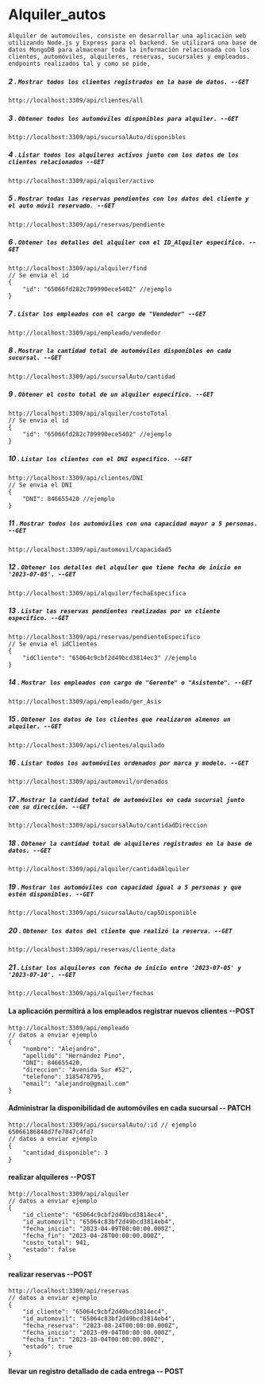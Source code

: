 # Alquiler_autos

`Alquiler de automoviles, consiste en desarrollar una aplicación
web utilizando Node.js y Express para el backend. Se utilizará
una base de datos MongoDB para almacenar toda la información
relacionada con los clientes, automóviles, alquileres, reservas,
sucursales y empleados. endpoints realizados tal y como se pide,`

##### 2 . `Mostrar todos los clientes registrados en la base de datos. --GET`

```nodejs
http://localhost:3309/api/clientes/all
```

##### 3 . `Obtener todos los automóviles disponibles para alquiler. --GET`

```nodejs
http://localhost:3309/api/sucursalAuto/disponibles
```

##### 4 . `Listar todos los alquileres activos junto con los datos de los clientes relacionados --GET`

```nodejs
http://localhost:3309/api/alquiler/activo
```

##### 5 . `Mostrar todas las reservas pendientes con los datos del cliente y el auto móvil reservado. --GET`

```nodejs
http://localhost:3309/api/reservas/pendiente
```

##### 6 . `Obtener los detalles del alquiler con el ID_Alquiler específico. --GET`

```nodejs
http://localhost:3309/api/alquiler/find
// Se envia el id
{
    "id": "65066fd282c709990ece5402" //ejemplo
}
```

##### 7 . `Listar los empleados con el cargo de "Vendedor" --GET`

```nodejs
http://localhost:3309/api/empleado/vendedor
```

##### 8 . `Mostrar la cantidad total de automóviles disponibles en cada sucursal. --GET`

```nodejs
http://localhost:3309/api/sucursalAuto/cantidad
```

##### 9 . `Obtener el costo total de un alquiler específico. --GET`

```nodejs
http://localhost:3309/api/alquiler/costoTotal
// Se envia el id
{
    "id": "65066fd282c709990ece5402" //ejemplo
}
```

##### 10 . `Listar los clientes con el DNI específico. --GET`

```nodejs
http://localhost:3309/api/clientes/DNI
// Se envia el DNI
{
    "DNI": 846655420 //ejemplo
}
```

##### 11 . `Mostrar todos los automóviles con una capacidad mayor a 5 personas. --GET`

```nodejs
http://localhost:3309/api/automovil/capacidad5
```

##### 12 . `Obtener los detalles del alquiler que tiene fecha de inicio en '2023-07-05'. --GET`

```nodejs
http://localhost:3309/api/alquiler/fechaEspecifica
```

##### 13 . `Listar las reservas pendientes realizadas por un cliente específico. --GET`

```nodejs
http://localhost:3309/api/reservas/pendienteEspecifico
// Se envia el idClientes
{
    "idCliente": "65064c9cbf2d49bcd3814ec3" //ejemplo
}
```

##### 14 . `Mostrar los empleados con cargo de "Gerente" o "Asistente". --GET`

```nodejs
http://localhost:3309/api/empleado/ger_Asis
```

##### 15 . `Obtener los datos de los clientes que realizaron almenos un alquiler. --GET`

```nodejs
http://localhost:3309/api/clientes/alquilado
```

##### 16 . `Listar todos los automóviles ordenados por marca y modelo. --GET`

```nodejs
http://localhost:3309/api/automovil/ordenados
```

##### 17 . `Mostrar la cantidad total de automóviles en cada sucursal junto con su dirección. --GET`

```nodejs
http://localhost:3309/api/sucursalAuto/cantidadDireccion
```

##### 18 . `Obtener la cantidad total de alquileres registrados en la base de datos. --GET`

```nodejs
http://localhost:3309/api/alquiler/cantidadAlquiler
```

##### 19 . `Mostrar los automóviles con capacidad igual a 5 personas y que estén disponibles. --GET`

```nodejs
http://localhost:3309/api/sucursalAuto/cap5Disponible
```

##### 20 . `Obtener los datos del cliente que realizó la reserva. --GET`

```nodejs
http://localhost:3309/api/reservas/cliente_data
```

##### 21 . `Listar los alquileres con fecha de inicio entre '2023-07-05' y '2023-07-10'. --GET`

```nodejs
http://localhost:3309/api/alquiler/fechas
```

#### La aplicación permitirá a los empleados registrar nuevos clientes --POST

```nodejs
http://localhost:3309/api/empleado
// datos a enviar ejemplo
{
    "nombre": "Alejandro",
    "apellido": "Hernández Pino",
    "DNI": 846655420,
    "direccion": "Avenida Sur #52",
    "telefono": 3185478795,
    "email": "alejandro@gmail.com"
}
```

#### Administrar la disponibilidad de automóviles en cada sucursal -- PATCH

```nodejs
http://localhost:3309/api/sucursalAuto/:id // ejemplo 65066186848d7fe7047c4fd7
// datos a enviar ejemplo
{
    "cantidad_disponible": 3
}
```

#### realizar alquileres --POST

```nodejs
http://localhost:3309/api/alquiler
// datos a enviar ejemplo
{
    "id_cliente": "65064c9cbf2d49bcd3814ec4",
    "id_automovil": "65064c83bf2d49bcd3814eb4",
    "fecha_inicio": "2023-04-09T00:00:00.000Z",
    "fecha_fin": "2023-04-28T00:00:00.000Z",
    "costo_total": 941,
    "estado": false
}
```

#### realizar reservas --POST

```nodejs
http://localhost:3309/api/reservas
// datos a enviar ejemplo
{
    "id_cliente": "65064c9cbf2d49bcd3814ec4",
    "id_automovil": "65064c83bf2d49bcd3814eb4",
    "fecha_reserva": "2023-08-24T00:00:00.000Z",
    "fecha_inicio": "2023-09-04T00:00:00.000Z",
    "fecha_fin": "2023-10-04T00:00:00.000Z",
    "estado": true
}
```

#### llevar un registro detallado de cada entrega -- POST 
